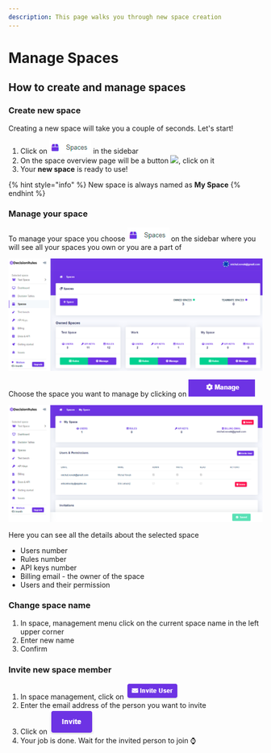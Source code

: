 ```yaml
---
description: This page walks you through new space creation
---
```


# Manage Spaces

## How to create and manage spaces

### Create new space

Creating a new space will take you a couple of seconds. Let's start!

1. Click on ![](<../.gitbook/assets/image (52).png>) in the sidebar
2. On the space overview page will be a button ![](<../.gitbook/assets/image (54).png>), click on it
3. Your **new space** is ready to use!

{% hint style="info" %}
New space is always named as **My Space**
{% endhint %}

### Manage your space

To manage your space you choose ![](<../.gitbook/assets/image (52).png>) on the sidebar where you will see all your spaces you own or you are a part of

![](<../.gitbook/assets/image (74).png>)

Choose the space you want to manage by clicking on ![](<../.gitbook/assets/image (56).png>)

![](<../.gitbook/assets/image (75).png>)

Here you can see all the details about the selected space

* Users number
* Rules number
* API keys number
* Billing email - the owner of the space
* Users and their permission

### Change space name

1. In space, management menu click on the current space name in the left upper corner
2. Enter new name
3. Confirm

### Invite new space member

1. In space management, click on ![](<../.gitbook/assets/image (58).png>)
2. Enter the email address of the person you want to invite
3. Click on ![](<../.gitbook/assets/image (59).png>)
4. Your job is done. Wait for the invited person to join :watch:
